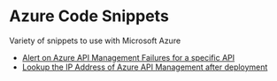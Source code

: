 # Azure Code Snippets
Variety of snippets to use with Microsoft Azure

- [Alert on Azure API Management Failures for a specific API](alert-azure-api-management-failed-requests-per-api)
- [Lookup the IP Address of Azure API Management after deployment](lookup-azure-api-management-instance-ip-address)
